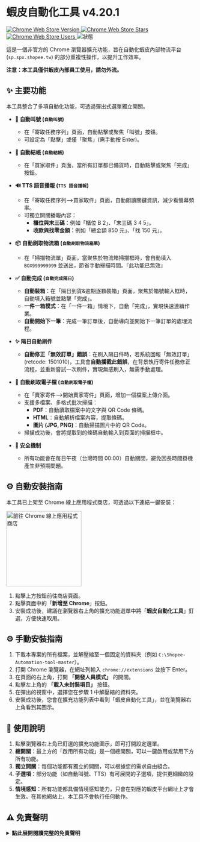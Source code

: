 # 蝦皮自動化工具 v4.20.1

<p>
  <a href="https://chromewebstore.google.com/detail/gjlkkpgkdecjgcnekbgbcidokfcnciig">
    <img src="https://img.shields.io/chrome-web-store/v/gjlkkpgkdecjgcnekbgbcidokfcnciig.svg" alt="Chrome Web Store Version">
  </a>
  <a href="https://chromewebstore.google.com/detail/gjlkkpgkdecjgcnekbgbcidokfcnciig">
    <img src="https://img.shields.io/chrome-web-store/stars/gjlkkpgkdecjgcnekbgbcidokfcnciig.svg" alt="Chrome Web Store Stars">
  </a>
  <a href="https://chromewebstore.google.com/detail/gjlkkpgkdecjgcnekbgbcidokfcnciig">
    <img src="https://img.shields.io/chrome-web-store/users/gjlkkpgkdecjgcnekbgbcidokfcnciig.svg" alt="Chrome Web Store Users">
  </a>
  <img src="https://img.shields.io/badge/狀態-內部使用-green.svg" alt="狀態">
</p>

這是一個非官方的 Chrome 瀏覽器擴充功能，旨在自動化蝦皮內部物流平台 (`sp.spx.shopee.tw`) 的部分重複性操作，以提升工作效率。

**注意：本工具僅供蝦皮內部員工使用，請勿外流。**

## ✨ 主要功能

本工具整合了多項自動化功能，可透過彈出式選單獨立開關。

-   **🔀 自動叫號 (`自動叫號`)**
    -   在「寄取任務序列」頁面，自動點擊或聚焦「叫號」按鈕。
    -   可設定為「點擊」或僅「聚焦」(需手動按 Enter)。

-   **🛒 自動結帳 (`自動結帳`)**
    -   在「買家取件」頁面，當所有訂單都已備貨時，自動點擊或聚焦「完成」按鈕。

-   **🔊 TTS 語音播報 (`TTS 語音播報`)**
    -   在「寄取任務序列-->買家取件」頁面，自動朗讀關鍵資訊，減少看螢幕頻率。
    -   可獨立開關播報內容：
        -   **櫃位與末三碼**：例如「櫃位 B 2」、「末三碼 3 4 5」。
        -   **收款與找零金額**：例如「總金額 850 元」、「找 150 元」。

-   **📦 自動刷取物流箱 (`自動刷取物流箱單`)**
    -   在「掃描物流單」頁面，當聚焦於物流箱掃描框時，會自動填入 `BOX999999999` 並送出，節省手動掃描時間。『此功能已無效』

-   **✅ 自動完成 (`自動完成隔日`)**
    -   **自動裝箱**：在「隔日到貨&逾期逐顆裝箱」頁面，聚焦於箱號輸入框時，自動填入箱號並點擊「完成」。
    -   **一件一箱模式**：在「一件一箱」情境下，自動「完成」，實現快速連續作業。
    -   **自動開始下一筆**：完成一筆訂單後，自動導向並開始下一筆訂單的處理流程。

-   **✨ 隔日自動刷件**
    -   **自動修正「無效訂單」錯誤**：在刷入隔日件時，若系統回報「無效訂單」(retcode: 1501010)，工具會**自動攔截此錯誤**，在背景執行寄件任務修正流程，並重新嘗試一次刷件，實現無感刷入，無需手動處理。

-   **📄 自動刷取電子檔 (`自動刷取電子檔`)**
    -   在「賣家寄件-->開始賣家寄件」頁面，增加一個檔案上傳介面。
    -   支援多檔案、多格式批次掃描：
        -   **PDF**：自動讀取檔案中的文字與 QR Code 條碼。
        -   **HTML**：自動解析檔案內容，提取條碼。
        -   **圖片 (JPG, PNG)**：自動掃描圖片中的 QR Code。
    -   掃描成功後，會將提取到的條碼自動輸入到頁面的掃描框中。

-   **🌙 安全機制**
    -   所有功能會在每日午夜（台灣時間 00:00）自動關閉，避免因長時間掛機產生非預期問題。

## ⚙️ 自動安裝指南

本工具已上架至 Chrome 線上應用程式商店，可透過以下連結一鍵安裝：

<a href="https://chromewebstore.google.com/detail/gjlkkpgkdecjgcnekbgbcidokfcnciig" target="_blank">
  <img src="https://developer.chrome.com/static/docs/webstore/branding/image/HRs9MPufa1J1h5glNhut.png" alt="前往 Chrome 線上應用程式商店" width="200">
</a>

1.  點擊上方按鈕前往商店頁面。
2.  點擊頁面中的「**新增至 Chrome**」按鈕。
3.  安裝成功後，建議在瀏覽器右上角的擴充功能選單中將「**蝦皮自動化工具**」釘選，方便快速取用。

## ⚙️ 手動安裝指南

1.  下載本專案的所有檔案，並解壓縮至一個固定的資料夾（例如 `C:\Shopee-Automation-tool-master`）。
2.  打開 Chrome 瀏覽器，在網址列輸入 `chrome://extensions` 並按下 Enter。
3.  在頁面的右上角，打開 **「開發人員模式」** 的開關。
4.  點擊左上角的 **「載入未封裝項目」** 按鈕。
5.  在彈出的視窗中，選擇您在步驟 1 中解壓縮的資料夾。
6.  安裝成功後，您會在擴充功能列表中看到「蝦皮自動化工具」，並在瀏覽器右上角看到其圖示。

## 🚀 使用說明

1.  點擊瀏覽器右上角已釘選的擴充功能圖示，即可打開設定選單。
2.  **總開關**：最上方的「啟用所有功能」是一個總開關，可以一鍵啟用或禁用下方所有功能。
3.  **獨立開關**：每個功能都有獨立的開關，可以根據您的需求自由組合。
4.  **子選項**：部分功能（如自動叫號、TTS）有可展開的子選項，提供更細緻的設定。
5.  **情境感知**：所有功能都具備情境感知能力，只會在對應的蝦皮平台網址上才會生效。在其他網站上，本工具不會執行任何動作。

## ⚠️ 免責聲明

<details>
<summary><strong>點此展開閱讀完整的免責聲明</strong></summary>

### **蝦皮自動化工具 (v4.20.1) 免責聲明**

**重要提示：本工具僅限蝦皮 (Shopee) 內部員工基於提升工作效率之目的使用。安裝與使用本工具前，請務必詳細閱讀、理解並同意以下所有條款。**

1.  **按「原樣」提供，不作任何保證**
    本工具是為特定工作流程設計的輔助軟體，按「現狀」及「可用」的基礎提供。開發者不對其功能的完整性、準確性、穩定性、即時性或無錯誤運行提供任何明示或暗示的保證。

2.  **使用者須自行承擔全部責任**
    使用者需對透過本工具執行的所有自動化操作（包括但不限於：自動叫號、自動結帳、自動刷件、自動裝箱等）的結果負全部責任。本工具僅為輔助性質，使用者仍有責任監督其操作過程並核對最終結果的正確性。

3.  **系統依賴與潛在風險**
    本工具的功能高度依賴於蝦皮內部平台 (`sp.spx.shopee.tw`) 的當前結構與應用程式介面 (API)。
    *   **攔截與修改行為**：本工具的部分核心功能（如「隔日自動刷件」）會攔截並修改您瀏覽器與蝦皮伺服器之間的網路請求，以修正特定錯誤（如 `INVALID_ORDER_RETCODE`）。
    *   **系統變更風險**：若蝦皮內部平台進行任何更新、改版或流程變更，可能導致本工具功能失效、產生非預期錯誤、或造成資料不一致。此類風險由使用者自行承擔。

4.  **數據與操作完整性**
    因系統變更、網路延遲、或工具本身的潛在缺陷，使用本工具可能引發操作失誤、數據錯誤等問題。對於因使用本工具而可能導致的任何直接或間接的營運損失、數據丟失或帳務問題，開發者概不負責。

5.  **非官方支援**
    本工具為非蝦皮官方發布的軟體，不受公司 IT 部門或任何官方團隊的技術支援。所有問題回報與維護皆由開發者在能力所及範圍內進行，不保證即時回應或修復。

6.  **遵守公司規範**
    使用者在使用本工具時，仍應嚴格遵守蝦皮所有的公司政策與內部作業規範。本工具旨在提升效率，不得用於任何違反公司規定的行為。

7.  **自動停用機制**
    本工具內建安全機制，將在每日午夜（台灣時間 00:00）自動禁用所有功能，以避免長時間掛機可能產生的未知問題。使用者需在次日手動重新啟用。

**一旦您點擊「新增至 Chrome」並啟用本擴充功能，即表示您已完整閱讀、充分理解並自願同意上述所有免責聲明條款，並願意自行承擔所有使用風險。**

</details>
